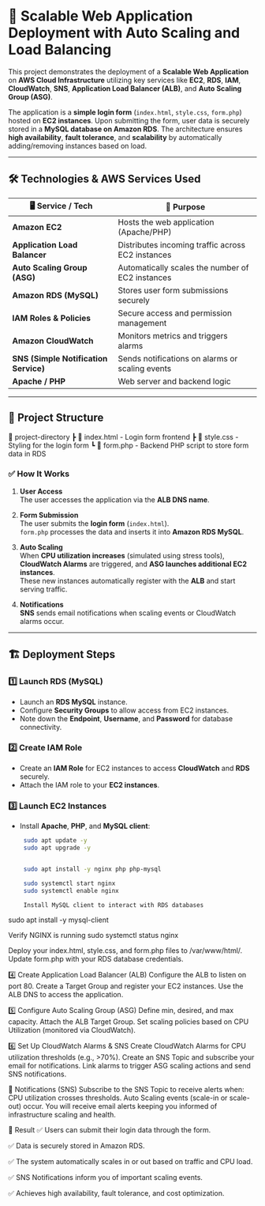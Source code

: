 # 🚀 Scalable Web Application Deployment with Auto Scaling and Load Balancing

This project demonstrates the deployment of a **Scalable Web Application** on **AWS Cloud Infrastructure** utilizing key services like **EC2**, **RDS**, **IAM**, **CloudWatch**, **SNS**, **Application Load Balancer (ALB)**, and **Auto Scaling Group (ASG)**.

The application is a **simple login form** (`index.html`, `style.css`, `form.php`) hosted on **EC2 instances**. Upon submitting the form, user data is securely stored in a **MySQL database on Amazon RDS**. The architecture ensures **high availability**, **fault tolerance**, and **scalability** by automatically adding/removing instances based on load.

---

## 🛠️ Technologies & AWS Services Used

| 🖥️ Service / Tech             | 🔧 Purpose                                          |
|-------------------------------|-----------------------------------------------------|
| **Amazon EC2**                | Hosts the web application (Apache/PHP)             |
| **Application Load Balancer** | Distributes incoming traffic across EC2 instances  |
| **Auto Scaling Group (ASG)**  | Automatically scales the number of EC2 instances   |
| **Amazon RDS (MySQL)**        | Stores user form submissions securely              |
| **IAM Roles & Policies**      | Secure access and permission management            |
| **Amazon CloudWatch**         | Monitors metrics and triggers alarms               |
| **SNS (Simple Notification Service)** | Sends notifications on alarms or scaling events |
| **Apache / PHP**              | Web server and backend logic                       |

---

## 📁 Project Structure
📂 project-directory ┣ 📄 index.html - Login form frontend ┣ 📄 style.css - Styling for the login form ┗ 📄 form.php - Backend PHP script to store form data in RDS


### ✅ How It Works

1. **User Access**  
   The user accesses the application via the **ALB DNS name**.

2. **Form Submission**  
   The user submits the **login form** (`index.html`).  
   `form.php` processes the data and inserts it into **Amazon RDS MySQL**.

3. **Auto Scaling**  
   When **CPU utilization increases** (simulated using stress tools),  
   **CloudWatch Alarms** are triggered, and **ASG launches additional EC2 instances**.  
   These new instances automatically register with the **ALB** and start serving traffic.

4. **Notifications**  
   **SNS** sends email notifications when scaling events or CloudWatch alarms occur.

---

## 🏗️ Deployment Steps

### 1️⃣ Launch RDS (MySQL)
- Launch an **RDS MySQL** instance.
- Configure **Security Groups** to allow access from EC2 instances.
- Note down the **Endpoint**, **Username**, and **Password** for database connectivity.

### 2️⃣ Create IAM Role
- Create an **IAM Role** for EC2 instances to access **CloudWatch** and **RDS** securely.
- Attach the IAM role to your **EC2 instances**.

### 3️⃣ Launch EC2 Instances
- Install **Apache**, **PHP**, and **MySQL client**:
  ```bash
   sudo apt update -y
   sudo apt upgrade -y


   sudo apt install -y nginx php php-mysql

   sudo systemctl start nginx
   sudo systemctl enable nginx

   Install MySQL client to interact with RDS databases
sudo apt install -y mysql-client

   Verify NGINX is running
sudo systemctl status nginx


Deploy your index.html, style.css, and form.php files to /var/www/html/.
Update form.php with your RDS database credentials.

4️⃣ Create Application Load Balancer (ALB)
Configure the ALB to listen on port 80.
Create a Target Group and register your EC2 instances.
Use the ALB DNS to access the application.

5️⃣ Configure Auto Scaling Group (ASG)
Define min, desired, and max capacity.
Attach the ALB Target Group.
Set scaling policies based on CPU Utilization (monitored via CloudWatch).

6️⃣ Set Up CloudWatch Alarms & SNS
Create CloudWatch Alarms for CPU utilization thresholds (e.g., >70%).
Create an SNS Topic and subscribe your email for notifications.
Link alarms to trigger ASG scaling actions and send SNS notifications.

📧 Notifications (SNS)
Subscribe to the SNS Topic to receive alerts when:
CPU utilization crosses thresholds.
Auto Scaling events (scale-in or scale-out) occur.
You will receive email alerts keeping you informed of infrastructure scaling and health.

🎉 Result
✅ Users can submit their login data through the form.

✅ Data is securely stored in Amazon RDS.

✅ The system automatically scales in or out based on traffic and CPU load.

✅ SNS Notifications inform you of important scaling events.

✅ Achieves high availability, fault tolerance, and cost optimization.


